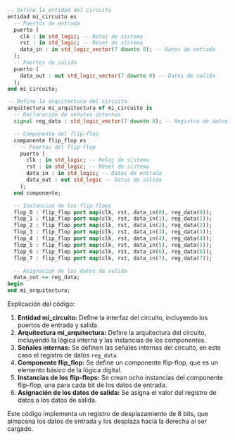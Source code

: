 ```vhdl
-- Define la entidad del circuito
entidad mi_circuito es
  -- Puertos de entrada
  puerto (
    clk : in std_logic; -- Reloj de sistema
    rst : in std_logic; -- Reset de sistema
    data_in : in std_logic_vector(7 downto 0); -- Datos de entrada
  );
  -- Puertos de salida
  puerto (
    data_out : out std_logic_vector(7 downto 0) -- Datos de salida
  );
end mi_circuito;

-- Define la arquitectura del circuito
arquitectura mi_arquitectura of mi_circuito is
  -- Declaración de señales internas
  signal reg_data : std_logic_vector(7 downto 0); -- Registro de datos

  -- Componente del flip-flop
  componente flip_flop es
    -- Puertos del flip-flop
    puerto (
      clk : in std_logic; -- Reloj de sistema
      rst : in std_logic; -- Reset de sistema
      data_in : in std_logic; -- Datos de entrada
      data_out : out std_logic -- Datos de salida
    );
  end componente;

  -- Instancias de los flip-flops
  flop_0 : flip_flop port map(clk, rst, data_in(0), reg_data(0));
  flop_1 : flip_flop port map(clk, rst, data_in(1), reg_data(1));
  flop_2 : flip_flop port map(clk, rst, data_in(2), reg_data(2));
  flop_3 : flip_flop port map(clk, rst, data_in(3), reg_data(3));
  flop_4 : flip_flop port map(clk, rst, data_in(4), reg_data(4));
  flop_5 : flip_flop port map(clk, rst, data_in(5), reg_data(5));
  flop_6 : flip_flop port map(clk, rst, data_in(6), reg_data(6));
  flop_7 : flip_flop port map(clk, rst, data_in(7), reg_data(7));

  -- Asignación de los datos de salida
  data_out <= reg_data;
begin
end mi_arquitectura;
```

Explicación del código:

1. **Entidad mi_circuito:** Define la interfaz del circuito, incluyendo los puertos de entrada y salida.
2. **Arquitectura mi_arquitectura:** Define la arquitectura del circuito, incluyendo la lógica interna y las instancias de los componentes.
3. **Señales internas:** Se definen las señales internas del circuito, en este caso el registro de datos `reg_data`.
4. **Componente flip_flop:** Se define un componente flip-flop, que es un elemento básico de la lógica digital.
5. **Instancias de los flip-flops:** Se crean ocho instancias del componente flip-flop, una para cada bit de los datos de entrada.
6. **Asignación de los datos de salida:** Se asigna el valor del registro de datos a los datos de salida.

Este código implementa un registro de desplazamiento de 8 bits, que almacena los datos de entrada y los desplaza hacia la derecha al ser cargado.
